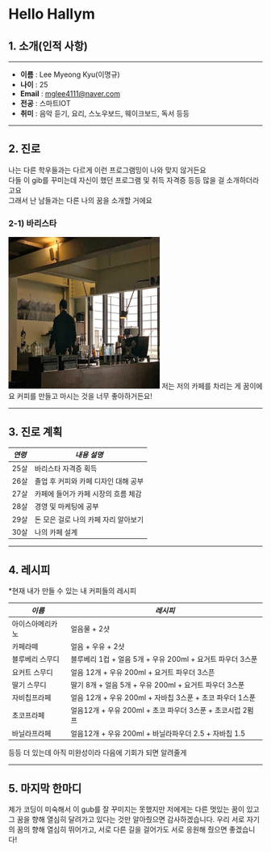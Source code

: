 # Hello Hallym
## 1. 소개(인적 사항)
---

* **이름** : Lee Myeong Kyu(이명규)   
* **나이** : 25   
* **Email** : mglee4111@naver.com    
* **전공** : 스마트IOT
* **취미** : 음악 듣기, 요리, 스노우보드, 웨이크보드, 독서 등등
---
## 2. 진로

나는 다른 학우들과는 다르게 이런 프로그램밍이 나와 맞지 않거든요   
다들 이 gib를 꾸미는데 자신이 했던 프로그램 및 취득 자격증 등등 많을 걸 소개하더라고요    
그래서 난 남들과는 다른 나의 꿈을 소개할 거에요     

### 2-1) 바리스타

<img src=cafe.jpg height=300 width=300>
저는 저의 카페를 차리는 게 꿈이에요
커피를 만들고 마시는 것을 너무 좋아하거든요!   

---

## 3. 진로 계획
|*연령*|*내용 설명*|
|---|---|
|25살|바리스타 자격증 획득|
|26살|졸업 후 커피와 카페 디자인 대해 공부|
|27살|카페에 들어가 카페 시장의 흐름 체감|
|28살|경영 및 마케팅에 공부|
|29살|돈 모은 걸로 나의 카페 자리 알아보기|
|30살|나의 카페 설계|

---

## 4. 레시피
*현재 내가 만들 수 있는 내 커피들의 레시피

|*이름*|*레시피*|
|---|---|
|아이스아메리카노|얼음물 + 2샷|
|카페라떼|얼음 + 우유 + 2샷|
|블루베리 스무디|블루베리 1컵 + 얼음 5개 + 우유 200ml + 요거트 파우더 3스푼|
|요커트 스무디|얼음 12개 + 우유 200ml + 요거트 파우더 3스픈|
|딸기 스무디|딸기 8개 + 얼음 5개 + 우유 200ml + 요거트 파우더 3스푼|
|자비칩프라페|얼음 12개 + 우유 200ml + 자바칩 3스푼 + 초코 파우더 1스푼|
|초코프라페|얼음12개 + 우유 200ml + 초코 파우더 3스푼 + 초코시럽 2펌프|
|바닐라프라페|얼음12개 + 우유 200ml + 바닐라파우더 2.5 + 자바칩 1.5|

등등 더 있는데 아직 미완성이라 다음에 기회가 되면 알려줄게 

---

## 5. 마지막 한마디
제가 코딩이 미숙해서 이 gub를 잘 꾸미지는 못했지만 저에게는 다른 멋있는 꿈이 있고 그 꿈을
향해 열심히 달려가고 있다는 것만 알아줬으면 감사하겠습니다. 우리 서로 자기의 꿈의 향해 열심히
뛰어가고, 서로 다른 길을 걸어가도 서로 응원해 줬으면 좋겠습니다!







